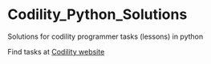 # Codility_Python_Solutions
Solutions for codility programmer tasks (lessons) in python

Find tasks at 
[Codility website](https://app.codility.com/programmers/lessons/1-iterations)
